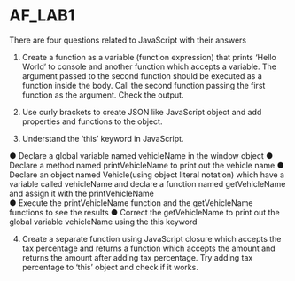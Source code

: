 # AF_LAB1
There are four questions related to JavaScript with their answers

1. Create a function as a variable (function expression) that prints ‘Hello World’ to console and another function which accepts a variable. The argument passed to the second function should be executed as a function inside the body. Call the second function passing the first function as the argument. Check the output. 
  
2. Use curly brackets to create JSON like JavaScript object and add properties and functions to the object. 
 
3. Understand the ‘this’ keyword in JavaScript. 
 
● Declare a global variable named vehicleName in the window object 
● Declare a method named printVehicleName to print out the vehicle name 
● Declare an object named Vehicle(using object literal notation) which have a variable called vehicleName and declare a function named getVehicleName and assign it with the printVehicleName  
● Execute the printVehicleName function and the getVehicleName functions to see the results 
● Correct the getVehicleName to print out the global variable vehicleName using the this keyword 
 
4. Create a separate function using JavaScript closure which accepts the tax percentage and returns a function which accepts the amount and returns the amount after adding tax percentage. Try adding tax percentage to ‘this’ object and check if it works. 
